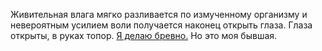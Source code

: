 Живительная влага мягко разливается по измученному организму и невероятным
усилием воли получается наконец открыть глаза.
Глаза открыты, в руках топор.
[Я делаю бревно.](Brevno/brevno.md)
Но это моя бывшая.